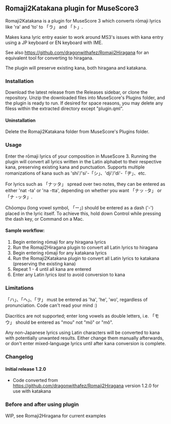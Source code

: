 ## Romaji2Katakana plugin for MuseScore3
Romaji2Katakana is a plugin for MuseScore 3 which converts rōmaji lyrics like 'ra' and 'to' to 「ラ」 and 「ト」.

Makes kana lyric entry easier to work around MS3's issues with kana entry using a JP keyboard or EN keyboard with IME.

See also https://github.com/dragonwithafez/Romaji2Hiragana for an equivalent tool for converting to hiragana.

The plugin will preserve existing kana, both hiragana and katakana.

### Installation
Download the latest release from the Releases sidebar, or clone the repository. Unzip the downloaded files into MuseScore's Plugins folder, and the plugin is ready to run. If desired for space reasons, you may delete any filess within the extracted directory except "plugin.qml".

#### Uninstallation
Delete the Romaji2Katakana folder from MuseScore's Plugins folder.

### Usage
Enter the rōmaji lyrics of your composition in MuseScore 3. Running the plugin will convert all lyrics written in the Latin alphabet to their respective kana, preserving existing kana and punctuation. Supports multiple romanizations of kana such as 'shi'/'si'-「シ」、'dji'/'di'-「ヂ」、etc.

For lyrics such as 「ナッタ」 spread over two notes, they can be entered as either 'nat -ta' or 'na -tta', depending on whether you want 「ナッ -タ」 or 「ナ -ッタ」.

Chōompu (long vowel symbol, 「ー」) should be entered as a dash ('-') placed in the lyric itself. To achieve this, hold down Control while pressing the dash key, or Command on a Mac.

#### Sample workflow:
1) Begin entering rōmaji for any hiragana lyrics
2) Run the Romaji2Hiragana plugin to convert all Latin lyrics to hiragana
3) Begin entering rōmaji for any katakana lyrics
4) Run the Romaji2Katakana plugin to convert all Latin lyrics to katakana (preserving the existing kana)
5) Repeat 1 - 4 until all kana are entered
6) Enter any Latin lyrics *last* to avoid conversion to kana

### Limitations
「ハ」、「ヘ」、「ヲ」 must be entered as 'ha', 'he', 'wo', regardless of pronunciation. Code can't read your mind :)

Diacritics are not supported; enter long vowels as double letters, i.e. 「モウ」 should be entered as "mou" not "mō" or "mô".

Any non-Japanese lyrics using Latin characters will be converted to kana with potentially unwanted results. Either change them manually afterwards, or don't enter mixed-language lyrics until after kana conversion is complete.

### Changelog

#### Initial release 1.2.0
- Code converted from https://github.com/dragonwithafez/Romaji2Hiragana version 1.2.0 for use with katakana

### Before and after using plugin
WIP, see Romaji2Hiragana for current examples
